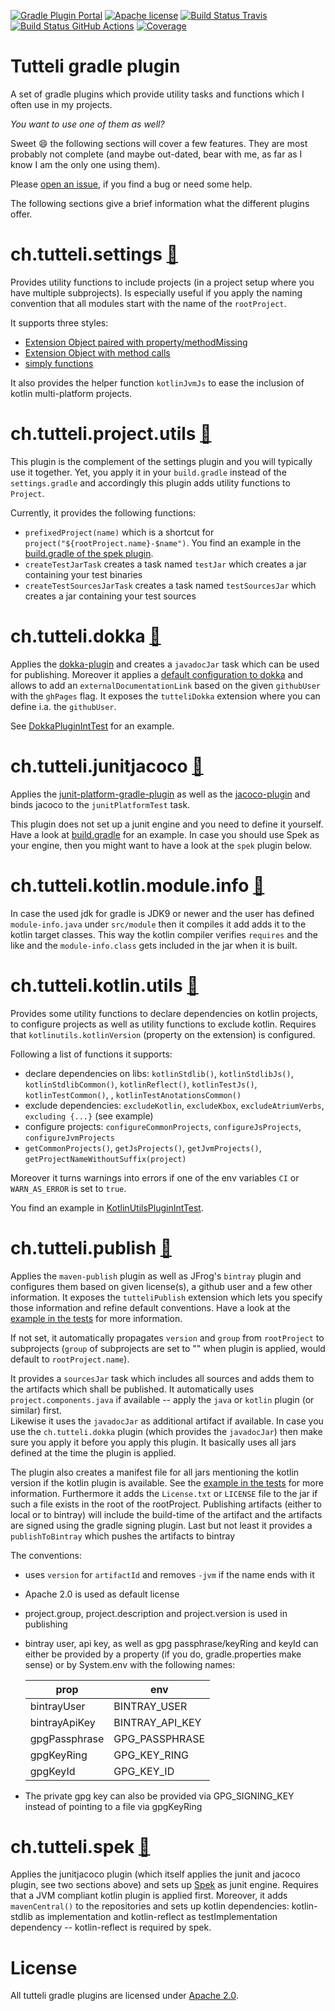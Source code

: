 [![Gradle Plugin Portal](https://img.shields.io/badge/gradle%20plugin-v0.31.2-blue.svg)](https://plugins.gradle.org/u/robstoll)
[![Apache license](https://img.shields.io/badge/license-Apache%202.0-brightgreen.svg)](http://opensource.org/licenses/Apache2.0)
[![Build Status Travis](https://travis-ci.org/robstoll/tutteli-gradle-plugins.svg?branch=v0.31.2)](https://travis-ci.org/robstoll/tutteli-gradle-plugins/branches)
[![Build Status GitHub Actions](https://github.com/robstoll/tutteli-gradle-plugins/workflows/Windows/badge.svg)](https://github.com/robstoll/tutteli-gradle-plugins/actions/)
[![Coverage](https://codecov.io/gh/robstoll/tutteli-gradle-plugins/branch/master/graph/badge.svg)](https://codecov.io/github/robstoll/tutteli-gradle-plugins/branch/master)

# Tutteli gradle plugin
A set of gradle plugins which provide utility tasks and functions which I often use in my projects.

*You want to use one of them as well?*

Sweet :smile: the following sections will cover a few features.
They are most probably not complete
(and maybe out-dated, bear with me, as far as I know I am the only one using them).

Please [open an issue](https://github.com/robstoll/tutteli-gradle-plugins/issues/new),
if you find a bug or need some help.

The following sections give a brief information what the different plugins offer.

# ch.tutteli.settings [🔗](https://plugins.gradle.org/plugin/ch.tutteli.settings/0.31.2)
Provides utility functions to include projects (in a project setup where you have multiple subprojects).
Is especially useful if you apply the naming convention that all modules start with the name of the `rootProject`.

It supports three styles:
- [Extension Object paired with property/methodMissing](https://github.com/robstoll/tutteli-gradle-plugins/tree/v0.31.2/tutteli-gradle-settings/src/test/groovy/ch/tutteli/gradle/settings/SettingsUtilPluginIntTest.groovy#L29)
- [Extension Object with method calls](https://github.com/robstoll/tutteli-gradle-plugins/tree/v0.31.2/tutteli-gradle-settings/src/test/groovy/ch/tutteli/gradle/settings/SettingsUtilPluginIntTest.groovy#L94)
- [simply functions](https://github.com/robstoll/tutteli-gradle-plugins/tree/v0.31.2/tutteli-gradle-settings/src/test/groovy/ch/tutteli/gradle/settings/SettingsUtilPluginIntTest.groovy#L175)

It also provides the helper function `kotlinJvmJs` to ease the inclusion of kotlin multi-platform projects.


# ch.tutteli.project.utils [🔗](https://plugins.gradle.org/plugin/ch.tutteli.project.utils/0.31.2)
This plugin is the complement of the settings plugin and you will typically use it together. 
Yet, you apply it in your `build.gradle` instead of the `settings.gradle` and accordingly this plugin adds utility functions to `Project`.

Currently, it provides the following functions:
- `prefixedProject(name)` which is a shortcut for `project("${rootProject.name}-$name")`.
   You find an example in the [build.gradle of the spek plugin](https://github.com/robstoll/tutteli-gradle-plugins/tree/v0.31.2/tutteli-gradle-spek/build.gradle#L20).
- `createTestJarTask` creates a task named `testJar` which creates a jar containing your test binaries
- `createTestSourcesJarTask` creates a task named `testSourcesJar` which creates a jar containing your test sources


# ch.tutteli.dokka [🔗](https://plugins.gradle.org/plugin/ch.tutteli.dokka/0.31.2)
Applies the [dokka-plugin](https://github.com/Kotlin/dokka) and creates a `javadocJar` task which can be used for publishing.
Moreover it applies a [default configuration to dokka](https://github.com/robstoll/tutteli-gradle-plugins/tree/v0.31.2/tutteli-gradle-dokka/src/main/groovy/ch/tutteli/gradle/dokka/DokkaPluginExtension.groovy#L22)
and allows to add an `externalDocumentationLink` based on the given `githubUser` with the `ghPages` flag.
It exposes the `tutteliDokka` extension where you can define i.a. the `githubUser`.
 
See [DokkaPluginIntTest](https://github.com/robstoll/tutteli-gradle-plugins/tree/v0.31.2/tutteli-gradle-dokka/src/test/groovy/ch/tutteli/gradle/dokka/DokkaPluginIntTest.groovy#L112)
for an example.


# ch.tutteli.junitjacoco [🔗](https://plugins.gradle.org/plugin/ch.tutteli.junitjacoco/0.31.2)
Applies the [junit-platform-gradle-plugin](https://junit.org/junit5/docs/current/user-guide/#running-tests-build-gradle)
as well as the [jacoco-plugin](https://docs.gradle.org/current/userguide/jacoco_plugin.html)
and binds jacoco to the `junitPlatformTest` task.

This plugin does not set up a junit engine and you need to define it yourself. 
Have a look at [build.gradle](https://github.com/robstoll/tutteli-gradle-plugins/tree/v0.31.2/build.gradle#L61)
for an example.
In case you should use Spek as your engine, then you might want to have a look at the `spek` plugin below.

# ch.tutteli.kotlin.module.info [🔗](https://plugins.gradle.org/plugin/ch.tutteli.kotlin.module.info/0.31.2)

In case the used jdk for gradle is JDK9 or newer and the user has defined `module-info.java` under `src/module` 
then it compiles it add adds it to the kotlin target classes.
This way the kotlin compiler verifies `requires` and the like and the `module-info.class` gets included in the jar when it is built.

# ch.tutteli.kotlin.utils [🔗](https://plugins.gradle.org/plugin/ch.tutteli.kotlin.utils/0.31.2)
Provides some utility functions to declare dependencies on kotlin projects, to configure projects as well as utility functions to exclude kotlin.
Requires that `kotlinutils.kotlinVersion` (property on the extension) is configured.

Following a list of functions it supports:
- declare dependencies on libs: `kotlinStdlib()`, `kotlinStdlibJs()`, `kotlinStdlibCommon()`, `kotlinReflect()`, `kotlinTestJs()`, `kotlinTestCommon()`, , `kotlinTestAnotationsCommon()`  
- exclude dependencies: `excludeKotlin`, `excludeKbox`, `excludeAtriumVerbs`, `excluding {...}` (see example)
- configure projects: `configureCommonProjects`, `configureJsProjects`, `configureJvmProjects`
- `getCommonProjects()`, `getJsProjects()`, `getJvmProjects()`, `getProjectNameWithoutSuffix(project)`   

Moreover it turns warnings into errors if one of the env variables `CI` or `WARN_AS_ERROR` is set to `true`.

You find an example in [KotlinUtilsPluginIntTest](https://github.com/robstoll/tutteli-gradle-plugins/tree/v0.31.2/tutteli-gradle-kotlin-utils/src/test/groovy/ch/tutteli/gradle/kotlin/KotlinUtilsPluginIntTest.groovy#L45).

# ch.tutteli.publish [🔗](https://plugins.gradle.org/plugin/ch.tutteli.publish/0.31.2)
Applies the `maven-publish` plugin as well as JFrog's `bintray` plugin and 
configures them based on given license(s), a github user and a few other information.
It exposes the `tutteliPublish` extension which lets you specify those information and refine default conventions.
Have a look at the [example in the tests](https://github.com/robstoll/tutteli-gradle-plugins/tree/v0.31.2/tutteli-gradle-publish/src/test/groovy/ch/tutteli/gradle/publish/PublishPluginIntTest.groovy#L41)
for more information.

If not set, it automatically propagates `version` and `group` from `rootProject` to subprojects 
(`group` of subprojects are set to "" when plugin is applied, would default to `rootProject.name`).

It provides a `sourcesJar` task which includes all sources and adds them to the artifacts which shall be published.
It automatically uses `project.components.java` if available -- apply the `java` or `kotlin` plugin (or similar) first.   
Likewise it uses the `javadocJar` as additional artifact if available. 
In case you use the `ch.tutteli.dokka` plugin (which provides the `javadocJar`) then make sure you apply it before you apply this plugin.
It basically uses all jars defined at the time the plugin is applied.

The plugin also creates a manifest file for all jars mentioning the kotlin version if the kotlin plugin is available.
See the [example in the tests](https://github.com/robstoll/tutteli-gradle-plugins/tree/v0.31.2/tutteli-gradle-publish/src/test/groovy/ch/tutteli/gradle/publish/PublishPluginIntTest.groovy#L310)
for more information.
Furthermore it adds the `License.txt` or `LICENSE` file to the jar if such a file exists in the root of the rootProject.
Publishing artifacts (either to local or to bintray) will include the build-time of the artifact and the artifacts are
signed using the gradle signing plugin.
Last but not least it provides a `publishToBintray` which pushes the artifacts to bintray

The conventions:
- uses `version` for `artifactId` and removes `-jvm` if the name ends with it
- Apache 2.0 is used as default license
- project.group, project.description and project.version is used in publishing
- bintray user, api key, as well as gpg passphrase/keyRing and keyId can either be provided by a property (if you do, gradle.properties make sense) or by System.env with the following names:

    |       prop      |         env        |
    |-----------------|--------------------|
    | bintrayUser     | BINTRAY_USER       |
    | bintrayApiKey   | BINTRAY_API_KEY    |
    | gpgPassphrase   | GPG_PASSPHRASE     |
    | gpgKeyRing      | GPG_KEY_RING       | 
    | gpgKeyId        | GPG_KEY_ID         | 
- The private gpg key can also be provided via GPG_SIGNING_KEY instead of pointing to a file via gpgKeyRing    

# ch.tutteli.spek [🔗](https://plugins.gradle.org/plugin/ch.tutteli.spek/0.31.2)
Applies the junitjacoco plugin (which itself applies the junit and jacoco plugin, see two sections above) 
and sets up [Spek](http://spekframework.org/) as junit engine.
Requires that a JVM compliant kotlin plugin is applied first.
Moreover, it adds `mavenCentral()` to the repositories and sets up kotlin dependencies:
kotlin-stdlib as implementation and kotlin-reflect as testImplementation dependency -- kotlin-reflect is required by spek.

# License
All tutteli gradle plugins are licensed under [Apache 2.0](http://opensource.org/licenses/Apache2.0).

